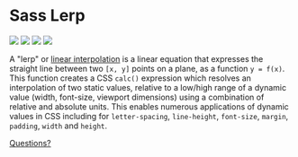 # Sass Lerp

[![](https://img.shields.io/travis/lunelson/sass-lerp.svg?style=flat-square)](#travis)
[![](https://img.shields.io/npm/v/@lunelson/sass-lerp.svg?style=flat-square)](#releases)
[![](https://img.shields.io/github/license/lunelson/sass-lerp.svg?style=flat-square)](#license)
[![](https://img.shields.io/npm/dt/@lunelson/sass-lerp.svg?style=flat-square)](#download)

A "lerp" or [linear interpolation](https://en.wikipedia.org/wiki/Linear_interpolation) is a linear equation that expresses the straight line between two `[x, y]` points on a plane, as a function `y = f(x)`. This function creates a CSS `calc()` expression which resolves an interpolation of two static values, relative to a low/high range of a dynamic value (width, font-size, viewport dimensions) using a combination of relative and absolute units. This enables numerous applications of dynamic values in CSS including for `letter-spacing`, `line-height`, `font-size`, `margin`, `padding`, `width` and `height`.

[Questions?](https://twitter.com/lunelson)
